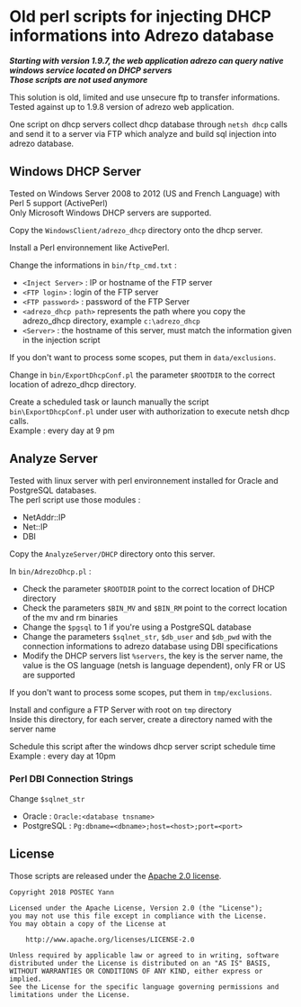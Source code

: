 # Old perl scripts for injecting DHCP informations into Adrezo database

___Starting with version 1.9.7, the web application adrezo can query native windows service located on DHCP servers___  
___Those scripts are not used anymore___  

This solution is old, limited and use unsecure ftp to transfer informations.  
Tested against up to 1.9.8 version of adrezo web application.

One script on dhcp servers collect dhcp database through `netsh dhcp` calls and send it to a server via FTP which analyze and build sql injection into adrezo database.  

## Windows DHCP Server 
Tested on Windows Server 2008 to 2012 (US and French Language) with Perl 5 support (ActivePerl)  
Only Microsoft Windows DHCP servers are supported.

Copy the `WindowsClient/adrezo_dhcp` directory onto the dhcp server.

Install a Perl environnement like ActivePerl.

Change the informations in `bin/ftp_cmd.txt` :
- `<Inject Server>` : IP or hostname of the FTP server
- `<FTP login>` : login of the FTP server
- `<FTP password>` : password of the FTP Server
- `<adrezo_dhcp path>` represents the path where you copy the adrezo_dhcp directory, example `c:\adrezo_dhcp`
- `<Server>` : the hostname of this server, must match the information given in the injection script

If you don't want to process some scopes, put them in `data/exclusions`.

Change in `bin/ExportDhcpConf.pl` the parameter `$ROOTDIR` to the correct location of adrezo_dhcp directory.

Create a scheduled task or launch manually the script `bin\ExportDhcpConf.pl` under user with authorization to execute netsh dhcp calls.  
Example : every day at 9 pm

## Analyze Server
Tested with linux server with perl environnement installed for Oracle and PostgreSQL databases.  
The perl script use those modules :
- NetAddr::IP
- Net::IP
- DBI  

Copy the `AnalyzeServer/DHCP` directory onto this server.

In `bin/AdrezoDhcp.pl` :
- Check the parameter `$ROOTDIR` point to the correct location of DHCP directory
- Check the parameters `$BIN_MV` and `$BIN_RM` point to the correct location of the mv and rm binaries
- Change the `$pgsql` to 1 if you're using a PostgreSQL database 
- Change the parameters `$sqlnet_str`, `$db_user` and `$db_pwd` with the connection informations to adrezo database using DBI specifications
- Modify the DHCP servers list `%servers`, the key is the server name, the value is the OS language (netsh is language dependent), only FR or US are supported

If you don't want to process some scopes, put them in `tmp/exclusions`.

Install and configure a FTP Server with root on `tmp` directory  
Inside this directory, for each server, create a directory named with the server name

Schedule this script after the windows dhcp server script schedule time  
Example : every day at 10pm

### Perl DBI Connection Strings
Change `$sqlnet_str`
- Oracle : `Oracle:<database tnsname>`
- PostgreSQL : `Pg:dbname=<dbname>;host=<host>;port=<port>`

## License

Those scripts are released under the [Apache 2.0 license](./LICENSE).

````
Copyright 2018 POSTEC Yann

Licensed under the Apache License, Version 2.0 (the "License");
you may not use this file except in compliance with the License.
You may obtain a copy of the License at

    http://www.apache.org/licenses/LICENSE-2.0

Unless required by applicable law or agreed to in writing, software
distributed under the License is distributed on an "AS IS" BASIS,
WITHOUT WARRANTIES OR CONDITIONS OF ANY KIND, either express or implied.
See the License for the specific language governing permissions and
limitations under the License.
````
